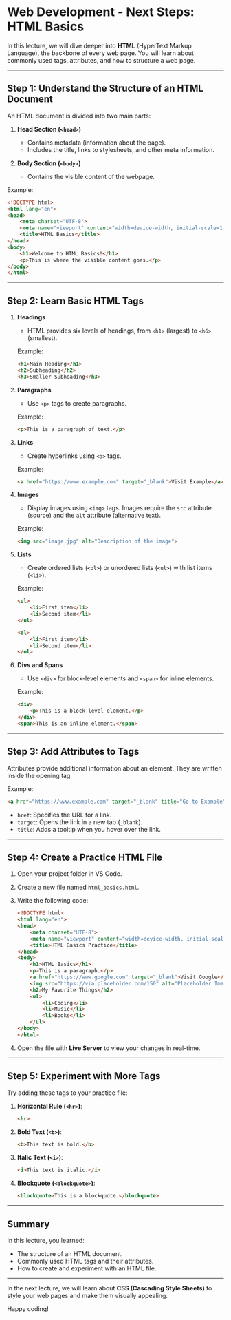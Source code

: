 # Web Development - Next Steps: HTML Basics

In this lecture, we will dive deeper into **HTML** (HyperText Markup Language), the backbone of every web page. You will learn about commonly used tags, attributes, and how to structure a web page.

---

## Step 1: Understand the Structure of an HTML Document

An HTML document is divided into two main parts:
1. **Head Section (`<head>`)**
   - Contains metadata (information about the page).
   - Includes the title, links to stylesheets, and other meta information.

2. **Body Section (`<body>`)**
   - Contains the visible content of the webpage.

Example:
```html
<!DOCTYPE html>
<html lang="en">
<head>
    <meta charset="UTF-8">
    <meta name="viewport" content="width=device-width, initial-scale=1.0">
    <title>HTML Basics</title>
</head>
<body>
    <h1>Welcome to HTML Basics!</h1>
    <p>This is where the visible content goes.</p>
</body>
</html>
```

---

## Step 2: Learn Basic HTML Tags

1. **Headings**
   - HTML provides six levels of headings, from `<h1>` (largest) to `<h6>` (smallest).

   Example:
   ```html
   <h1>Main Heading</h1>
   <h2>Subheading</h2>
   <h3>Smaller Subheading</h3>
   ```

2. **Paragraphs**
   - Use `<p>` tags to create paragraphs.

   Example:
   ```html
   <p>This is a paragraph of text.</p>
   ```

3. **Links**
   - Create hyperlinks using `<a>` tags.

   Example:
   ```html
   <a href="https://www.example.com" target="_blank">Visit Example</a>
   ```

4. **Images**
   - Display images using `<img>` tags. Images require the `src` attribute (source) and the `alt` attribute (alternative text).

   Example:
   ```html
   <img src="image.jpg" alt="Description of the image">
   ```

5. **Lists**
   - Create ordered lists (`<ol>`) or unordered lists (`<ul>`) with list items (`<li>`).

   Example:
   ```html
   <ul>
       <li>First item</li>
       <li>Second item</li>
   </ul>

   <ol>
       <li>First item</li>
       <li>Second item</li>
   </ol>
   ```

6. **Divs and Spans**
   - Use `<div>` for block-level elements and `<span>` for inline elements.

   Example:
   ```html
   <div>
       <p>This is a block-level element.</p>
   </div>
   <span>This is an inline element.</span>
   ```

---

## Step 3: Add Attributes to Tags

Attributes provide additional information about an element. They are written inside the opening tag.

Example:
```html
<a href="https://www.example.com" target="_blank" title="Go to Example">Visit Example</a>
```

- `href`: Specifies the URL for a link.
- `target`: Opens the link in a new tab (`_blank`).
- `title`: Adds a tooltip when you hover over the link.

---

## Step 4: Create a Practice HTML File

1. Open your project folder in VS Code.
2. Create a new file named `html_basics.html`.
3. Write the following code:

   ```html
   <!DOCTYPE html>
   <html lang="en">
   <head>
       <meta charset="UTF-8">
       <meta name="viewport" content="width=device-width, initial-scale=1.0">
       <title>HTML Basics Practice</title>
   </head>
   <body>
       <h1>HTML Basics</h1>
       <p>This is a paragraph.</p>
       <a href="https://www.google.com" target="_blank">Visit Google</a>
       <img src="https://via.placeholder.com/150" alt="Placeholder Image">
       <h2>My Favorite Things</h2>
       <ul>
           <li>Coding</li>
           <li>Music</li>
           <li>Books</li>
       </ul>
   </body>
   </html>
   ```

4. Open the file with **Live Server** to view your changes in real-time.

---

## Step 5: Experiment with More Tags

Try adding these tags to your practice file:
1. **Horizontal Rule (`<hr>`)**:
   ```html
   <hr>
   ```

2. **Bold Text (`<b>`)**:
   ```html
   <b>This text is bold.</b>
   ```

3. **Italic Text (`<i>`)**:
   ```html
   <i>This text is italic.</i>
   ```

4. **Blockquote (`<blockquote>`)**:
   ```html
   <blockquote>This is a blockquote.</blockquote>
   ```

---

## Summary

In this lecture, you learned:
- The structure of an HTML document.
- Commonly used HTML tags and their attributes.
- How to create and experiment with an HTML file.

---

In the next lecture, we will learn about **CSS (Cascading Style Sheets)** to style your web pages and make them visually appealing.

Happy coding!
